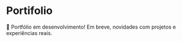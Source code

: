 # Portifolio
🚧 Portfólio em desenvolvimento! Em breve, novidades com projetos e experiências reais.
